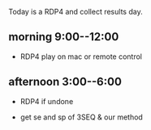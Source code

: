 Today is a RDP4 and collect results day. 

## morning 9:00--12:00

- RDP4 play on mac or remote control



## afternoon 3:00--6:00

- RDP4 if undone

- get se and sp of 3SEQ & our method






